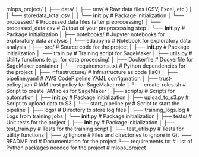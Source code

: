 mlops_project/
│
├── data/
│   ├── raw/                    # Raw data files (CSV, Excel, etc.)
│   │   └── storedata_total.csv
│   │   └── __init__.py         # Package initialization
│   └── processed/              # Processed data files (after preprocessing)
│       └── processed_data.csv  # Output of your preprocessing step
│       └── __init__.py         # Package initialization
│
├── notebooks/                  # Jupyter notebooks for exploratory data analysis
│   └── eda.ipynb               # Notebook for exploratory data analysis
│
├── src/                        # Source code for the project
│   ├── __init__.py             # Package initialization
│   ├── train.py                # Training script for SageMaker
│   ├── utils.py                # Utility functions (e.g., for data processing)
│   ├── Dockerfile              # Dockerfile for SageMaker container
│   └── requirements.txt        # Python dependencies for the project
│
├── infrastructure/             # Infrastructure as code (IaC)
│   ├── pipeline.yaml           # AWS CodePipeline YAML configuration
│   ├── trust-policy.json       # IAM trust policy for SageMaker role
│   └── create-roles.sh         # Script to create IAM roles for SageMaker
│
├── scripts/                    # Scripts for automation
│   ├── __init__.py             # Package initialization
│   ├── upload_to_s3.py         # Script to upload data to S3
│   └── start_pipeline.py        # Script to start the pipeline
│
├── logs/                       # Directory to store log files
│   ├── training_logs.log       # Logs from training jobs
│   └── __init__.py             # Package initialization
│
├── tests/                      # Unit tests for the project
│   ├── __init__.py             # Package initialization
│   ├── test_train.py           # Tests for the training script
│   └── test_utils.py           # Tests for utility functions
│
├── .gitignore                  # Files and directories to ignore in Git
├── README.md                   # Documentation for the project
└── requirements.txt            # List of Python packages needed for the project
#   m l o p s _ p r o j e c t  
 